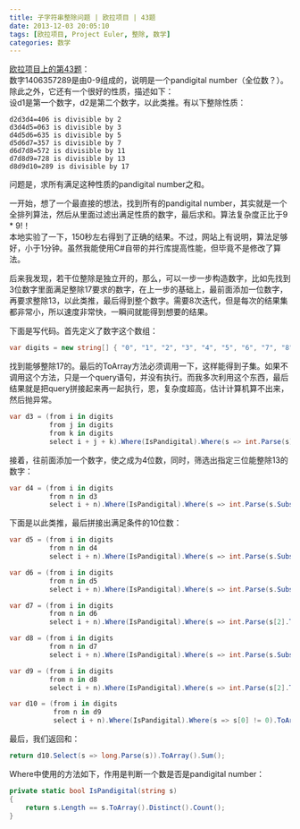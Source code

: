 ```yaml
---
title: 子字符串整除问题 | 欧拉项目 | 43题
date: 2013-12-03 20:05:10
tags: [欧拉项目, Project Euler, 整除, 数学]
categories: 数学
---
```

[欧拉项目上的第43题](https://projecteuler.net/problem=43 "Problem 43 - Project Euler")：  
数字1406357289是由0-9组成的，说明是一个pandigital number（全位数？）。除此之外，它还有一个很好的性质，描述如下：  
设d1是第一个数字，d2是第二个数字，以此类推。有以下整除性质：  
```
d2d3d4=406 is divisible by 2  
d3d4d5=063 is divisible by 3  
d4d5d6=635 is divisible by 5  
d5d6d7=357 is divisible by 7  
d6d7d8=572 is divisible by 11  
d7d8d9=728 is divisible by 13  
d8d9d10=289 is divisible by 17  
```
问题是，求所有满足这种性质的pandigital number之和。

一开始，想了一个最直接的想法，找到所有的pandigital number，其实就是一个全排列算法，然后从里面过滤出满足性质的数字，最后求和。算法复杂度正比于9 * 9!！  
本地实验了一下，150秒左右得到了正确的结果。不过，网站上有说明，算法足够好，小于1分钟。虽然我能使用C#自带的并行库提高性能，但毕竟不是修改了算法。

后来我发现，若干位整除是独立开的，那么，可以一步一步构造数字，比如先找到3位数字里面满足整除17要求的数字，在上一步的基础上，最前面添加一位数字，再要求整除13，以此类推，最后得到整个数字。需要8次迭代，但是每次的结果集都非常小，所以速度非常快，一瞬间就能得到想要的结果。  

下面是写代码。首先定义了数字这个数组：  
``` csharp
var digits = new string[] { "0", "1", "2", "3", "4", "5", "6", "7", "8", "9" };
```
找到能够整除17的。最后的ToArray方法必须调用一下，这样能得到子集。如果不调用这个方法，只是一个query语句，并没有执行。而我多次利用这个东西，最后结果就是把query拼接起来再一起执行，恩，复杂度超高，估计计算机算不出来，然后抛异常。  
``` csharp
var d3 = (from i in digits
          from j in digits
          from k in digits
          select i + j + k).Where(IsPandigital).Where(s => int.Parse(s) % 17 == 0).ToArray();
```
接着，往前面添加一个数字，使之成为4位数，同时，筛选出指定三位能整除13的数字：
``` csharp
var d4 = (from i in digits
          from n in d3
          select i + n).Where(IsPandigital).Where(s => int.Parse(s.Substring(0, 3)) % 13 == 0).ToArray();
```
下面是以此类推，最后拼接出满足条件的10位数：
``` csharp
var d5 = (from i in digits
          from n in d4
          select i + n).Where(IsPandigital).Where(s => int.Parse(s.Substring(0, 3)) % 11 == 0).ToArray();

var d6 = (from i in digits
          from n in d5
          select i + n).Where(IsPandigital).Where(s => int.Parse(s.Substring(0, 3)) % 7 == 0).ToArray();

var d7 = (from i in digits
          from n in d6
          select i + n).Where(IsPandigital).Where(s => int.Parse(s[2].ToString()) % 5 == 0).ToArray();

var d8 = (from i in digits
          from n in d7
          select i + n).Where(IsPandigital).Where(s => int.Parse(s.Substring(0, 3)) % 3 == 0).ToArray();

var d9 = (from i in digits
          from n in d8
          select i + n).Where(IsPandigital).Where(s => int.Parse(s[2].ToString()) % 2 == 0).ToArray();

var d10 = (from i in digits
           from n in d9
           select i + n).Where(IsPandigital).Where(s => s[0] != 0).ToArray();
```
最后，我们返回和：
``` csharp
return d10.Select(s => long.Parse(s)).ToArray().Sum();
```

Where中使用的方法如下，作用是判断一个数是否是pandigital number：
``` csharp
private static bool IsPandigital(string s)
{
    return s.Length == s.ToArray().Distinct().Count();
}
```